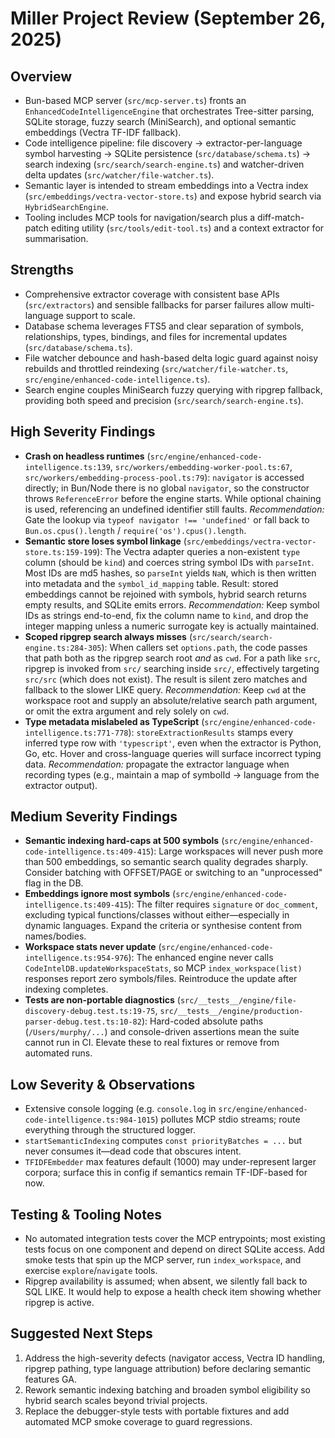 # Miller Project Review (September 26, 2025)

## Overview
- Bun-based MCP server (`src/mcp-server.ts`) fronts an `EnhancedCodeIntelligenceEngine` that orchestrates Tree-sitter parsing, SQLite storage, fuzzy search (MiniSearch), and optional semantic embeddings (Vectra TF-IDF fallback).
- Code intelligence pipeline: file discovery → extractor-per-language symbol harvesting → SQLite persistence (`src/database/schema.ts`) → search indexing (`src/search/search-engine.ts`) and watcher-driven delta updates (`src/watcher/file-watcher.ts`).
- Semantic layer is intended to stream embeddings into a Vectra index (`src/embeddings/vectra-vector-store.ts`) and expose hybrid search via `HybridSearchEngine`.
- Tooling includes MCP tools for navigation/search plus a diff-match-patch editing utility (`src/tools/edit-tool.ts`) and a context extractor for summarisation.

## Strengths
- Comprehensive extractor coverage with consistent base APIs (`src/extractors`) and sensible fallbacks for parser failures allow multi-language support to scale.
- Database schema leverages FTS5 and clear separation of symbols, relationships, types, bindings, and files for incremental updates (`src/database/schema.ts`).
- File watcher debounce and hash-based delta logic guard against noisy rebuilds and throttled reindexing (`src/watcher/file-watcher.ts`, `src/engine/enhanced-code-intelligence.ts`).
- Search engine couples MiniSearch fuzzy querying with ripgrep fallback, providing both speed and precision (`src/search/search-engine.ts`).

## High Severity Findings
- **Crash on headless runtimes** (`src/engine/enhanced-code-intelligence.ts:139`, `src/workers/embedding-worker-pool.ts:67`, `src/workers/embedding-process-pool.ts:79`): `navigator` is accessed directly; in Bun/Node there is no global `navigator`, so the constructor throws `ReferenceError` before the engine starts. While optional chaining is used, referencing an undefined identifier still faults. *Recommendation:* Gate the lookup via `typeof navigator !== 'undefined'` or fall back to `Bun.os.cpus().length` / `require('os').cpus().length`.
- **Semantic store loses symbol linkage** (`src/embeddings/vectra-vector-store.ts:159-199`): The Vectra adapter queries a non-existent `type` column (should be `kind`) and coerces string symbol IDs with `parseInt`. Most IDs are md5 hashes, so `parseInt` yields `NaN`, which is then written into metadata and the `symbol_id_mapping` table. Result: stored embeddings cannot be rejoined with symbols, hybrid search returns empty results, and SQLite emits errors. *Recommendation:* Keep symbol IDs as strings end-to-end, fix the column name to `kind`, and drop the integer mapping unless a numeric surrogate key is actually maintained.
- **Scoped ripgrep search always misses** (`src/search/search-engine.ts:284-305`): When callers set `options.path`, the code passes that path both as the ripgrep search root *and* as `cwd`. For a path like `src`, ripgrep is invoked from `src/` searching inside `src/`, effectively targeting `src/src` (which does not exist). The result is silent zero matches and fallback to the slower LIKE query. *Recommendation:* Keep `cwd` at the workspace root and supply an absolute/relative search path argument, or omit the extra argument and rely solely on `cwd`.
- **Type metadata mislabeled as TypeScript** (`src/engine/enhanced-code-intelligence.ts:771-778`): `storeExtractionResults` stamps every inferred type row with `'typescript'`, even when the extractor is Python, Go, etc. Hover and cross-language queries will surface incorrect typing data. *Recommendation:* propagate the extractor language when recording types (e.g., maintain a map of symbolId → language from the extractor output).

## Medium Severity Findings
- **Semantic indexing hard-caps at 500 symbols** (`src/engine/enhanced-code-intelligence.ts:409-415`): Large workspaces will never push more than 500 embeddings, so semantic search quality degrades sharply. Consider batching with OFFSET/PAGE or switching to an "unprocessed" flag in the DB.
- **Embeddings ignore most symbols** (`src/engine/enhanced-code-intelligence.ts:409-415`): The filter requires `signature` or `doc_comment`, excluding typical functions/classes without either—especially in dynamic languages. Expand the criteria or synthesise content from names/bodies.
- **Workspace stats never update** (`src/engine/enhanced-code-intelligence.ts:954-976`): The enhanced engine never calls `CodeIntelDB.updateWorkspaceStats`, so MCP `index_workspace(list)` responses report zero symbols/files. Reintroduce the update after indexing completes.
- **Tests are non-portable diagnostics** (`src/__tests__/engine/file-discovery-debug.test.ts:19-75`, `src/__tests__/engine/production-parser-debug.test.ts:10-82`): Hard-coded absolute paths (`/Users/murphy/...`) and console-driven assertions mean the suite cannot run in CI. Elevate these to real fixtures or remove from automated runs.

## Low Severity & Observations
- Extensive console logging (e.g. `console.log` in `src/engine/enhanced-code-intelligence.ts:984-1015`) pollutes MCP stdio streams; route everything through the structured logger.
- `startSemanticIndexing` computes `const priorityBatches = ...` but never consumes it—dead code that obscures intent.
- `TFIDFEmbedder` max features default (1000) may under-represent larger corpora; surface this in config if semantics remain TF-IDF-based for now.

## Testing & Tooling Notes
- No automated integration tests cover the MCP entrypoints; most existing tests focus on one component and depend on direct SQLite access. Add smoke tests that spin up the MCP server, run `index_workspace`, and exercise `explore`/`navigate` tools.
- Ripgrep availability is assumed; when absent, we silently fall back to SQL LIKE. It would help to expose a health check item showing whether ripgrep is active.

## Suggested Next Steps
1. Address the high-severity defects (navigator access, Vectra ID handling, ripgrep pathing, type language attribution) before declaring semantic features GA.
2. Rework semantic indexing batching and broaden symbol eligibility so hybrid search scales beyond trivial projects.
3. Replace the debugger-style tests with portable fixtures and add automated MCP smoke coverage to guard regressions.
